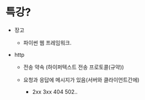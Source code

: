 # 특강?

- 장고
  - 파이썬 웹 프레임워크.



- http

  - 전송 약속 (하이퍼텍스트 전송 프로토콜(규약))

  - 요청과 응답에 메시지가 있음(서버와 클라이언트간에)

    - 2xx 3xx 404 502..

    